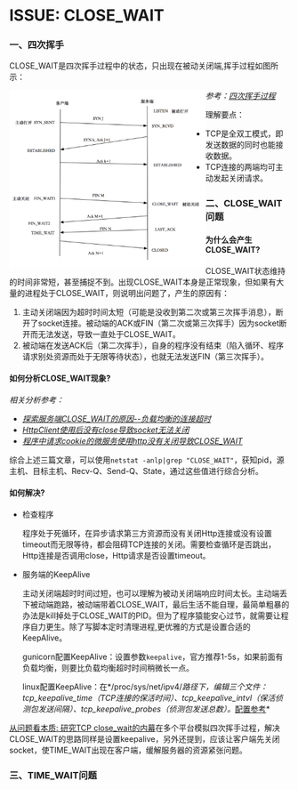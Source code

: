 # ISSUE: CLOSE_WAIT

### 一、四次挥手

CLOSE_WAIT是四次挥手过程中的状态，只出现在被动关闭端,挥手过程如图所示：

<img src="images/四次挥手.png" width="70%" style="float: left;" onerror="this.style.display='none';">

*参考：[四次挥手过程][1]*

理解要点：

+ TCP是全双工模式，即发送数据的同时也能接收数据。
+ TCP连接的两端均可主动发起关闭请求。

### 二、CLOSE_WAIT问题

#### 为什么会产生CLOSE_WAIT?

CLOSE_WAIT状态维持的时间非常短，甚至捕捉不到。出现CLOSE_WAIT本身是正常现象，但如果有大量的进程处于CLOSE_WAIT，则说明出问题了，产生的原因有：

1. 主动关闭端因为超时时间太短（可能是没收到第二次或第三次挥手消息），断开了socket连接。被动端的ACK或FIN（第二次或第三次挥手）因为socket断开而无法发送，导致一直处于CLOSE_WAIT。
2. 被动端在发送ACK后（第二次挥手），自身的程序没有结束（陷入循环、程序请求别处资源而处于无限等待状态），也就无法发送FIN（第三次挥手）。

#### 如何分析CLOSE_WAIT现象?

*相关分析参考：*

+ *[探索服务端CLOSE_WAIT的原因--负载均衡的连接超时][2]*
+ *[HttpClient使用后没有close导致socket无法关闭][3]*
+ *[程序中请求cookie的微服务使用http没有关闭导致CLOSE_WAIT][4]*

综合上述三篇文章，可以使用`netstat -anlp|grep "CLOSE_WAIT"`，获知pid，源主机、目标主机、Recv-Q、Send-Q、State，通过这些值进行综合分析。

#### 如何解决?

+ 检查程序

  程序处于死循环，在异步请求第三方资源而没有关闭Http连接或没有设置timeout而无限等待，都会阻碍TCP连接的关闭。需要检查循环是否跳出，Http连接是否调用close，Http请求是否设置timeout。

+ 服务端的KeepAlive

  主动关闭端超时时间过短，也可以理解为被动关闭端响应时间太长。主动端丢下被动端跑路，被动端带着CLOSE_WAIT，最后生活不能自理，最简单粗暴的办法是kill掉处于CLOSE_WAIT的PID。但为了程序猿能安心过节，就需要让程序自力更生。除了写脚本定时清理进程,更优雅的方式是设置合适的KeepAlive。

  gunicorn配置KeepAlive：设置参数`keepalive`，官方推荐1-5s，如果前面有负载均衡，则要比负载均衡超时时间稍微长一点。

  linux配置KeepAlive：在*/proc/sys/net/ipv4/*路径下，编辑三个文件：tcp_keepalive_time（TCP连接的保活时间）、tcp_keepalive_intvl（保活侦测包发送间隔）、tcp_keepalive_probes（侦测包发送总数）。*[配置参考][5]*

[从问题看本质: 研究TCP close_wait的内幕][6]在多个平台模拟四次挥手过程，解决CLOSE_WAIT的思路同样是设置keepalive，另外还提到，应该让客户端先关闭socket，使TIME_WAIT出现在客户端，缓解服务器的资源紧张问题。

### 三、TIME_WAIT问题





[1]: https://blog.csdn.net/O9A0MA/article/details/90731748 "四次挥手和2MSL的原因"
[2]: https://mp.weixin.qq.com/s?__biz=MzI4MjA4ODU0Ng==&mid=402163560&idx=1&sn=5269044286ce1d142cca1b5fed3efab1&3rd=MzA3MDU4NTYzMw==&scene=6#rd "探索服务端CLOSE_WAIT的原因--负载均衡的连接超时"
[3]: https://mrdear.cn/2018/05/03/运维/linux-tcp_close_wait/ "HttpClient不调用close问题和TIME_WAIT分析"
[4]: https://www.jianshu.com/p/83bbeb33ed20 "程序中请求cookie的微服务使用http没有关闭导致CLOSE_WAIT"
[5]: https://blog.csdn.net/zhangge3663/article/details/88714037 "Tcp Keepalive和HTTP Keepalive详解"
[6]: https://www.cnblogs.com/zengkefu/p/5655016.html "不同平台探究CLOSE_WAIT问题"